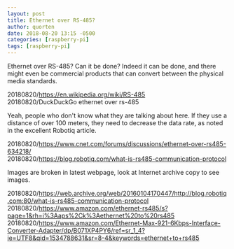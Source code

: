 ```yaml
---
layout: post
title: Ethernet over RS-485?
author: quorten
date: 2018-08-20 13:15 -0500
categories: [raspberry-pi]
tags: [raspberry-pi]
---
```


Ethernet over RS-485?  Can it be done?  Indeed it can be done, and
there might even be commercial products that can convert between the
physical media standards.

20180820/https://en.wikipedia.org/wiki/RS-485  
20180820/DuckDuckGo ethernet over rs-485

Yeah, people who don't know what they are talking about here.  If they
use a distance of over 100 meters, they need to decrease the data
rate, as noted in the excellent Robotiq article.

20180820/https://www.cnet.com/forums/discussions/ethernet-over-rs485-634218/  
20180820/https://blog.robotiq.com/what-is-rs485-communication-protocol

Images are broken in latest webpage, look at Internet archive copy to
see images.

20180820/https://web.archive.org/web/20160104170447/http://blog.robotiq.com:80/what-is-rs485-communication-protocol  
20180820/https://www.amazon.com/ethernet-rs485/s?page=1&rh=i%3Aaps%2Ck%3Aethernet%20to%20rs485  
20180820/https://www.amazon.com/Ethernet-Max-921-6Kbps-Interface-Converter-Adapter/dp/B071XP4PY6/ref=sr_1_4?ie=UTF8&qid=1534788631&sr=8-4&keywords=ethernet+to+rs485
